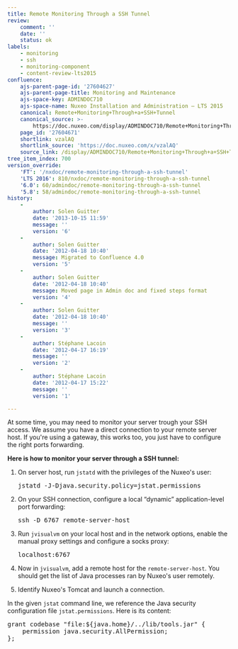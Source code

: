 ```yaml
---
title: Remote Monitoring Through a SSH Tunnel
review:
    comment: ''
    date: ''
    status: ok
labels:
    - monitoring
    - ssh
    - monitoring-component
    - content-review-lts2015
confluence:
    ajs-parent-page-id: '27604627'
    ajs-parent-page-title: Monitoring and Maintenance
    ajs-space-key: ADMINDOC710
    ajs-space-name: Nuxeo Installation and Administration — LTS 2015
    canonical: Remote+Monitoring+Through+a+SSH+Tunnel
    canonical_source: >-
        https://doc.nuxeo.com/display/ADMINDOC710/Remote+Monitoring+Through+a+SSH+Tunnel
    page_id: '27604671'
    shortlink: vzalAQ
    shortlink_source: 'https://doc.nuxeo.com/x/vzalAQ'
    source_link: /display/ADMINDOC710/Remote+Monitoring+Through+a+SSH+Tunnel
tree_item_index: 700
version_override:
    'FT': '/nxdoc/remote-monitoring-through-a-ssh-tunnel'
    'LTS 2016': 810/nxdoc/remote-monitoring-through-a-ssh-tunnel
    '6.0': 60/admindoc/remote-monitoring-through-a-ssh-tunnel
    '5.8': 58/admindoc/remote-monitoring-through-a-ssh-tunnel
history:
    -
        author: Solen Guitter
        date: '2013-10-15 11:59'
        message: ''
        version: '6'
    -
        author: Solen Guitter
        date: '2012-04-18 10:40'
        message: Migrated to Confluence 4.0
        version: '5'
    -
        author: Solen Guitter
        date: '2012-04-18 10:40'
        message: Moved page in Admin doc and fixed steps format
        version: '4'
    -
        author: Solen Guitter
        date: '2012-04-18 10:40'
        message: ''
        version: '3'
    -
        author: Stéphane Lacoin
        date: '2012-04-17 16:19'
        message: ''
        version: '2'
    -
        author: Stéphane Lacoin
        date: '2012-04-17 15:22'
        message: ''
        version: '1'

---
```

At some time, you may need to monitor your server trough your SSH access. We assume you have a direct connection to your remote server host. If you're using a gateway, this works too, you just have to configure the right ports forwarding.

**Here is how to monitor your server through a SSH tunnel:**

1.  On server host, run `jstatd` with the privileges of the Nuxeo's user:

    <pre>jstatd -J-Djava.security.policy=jstat.permissions
    </pre>

2.  On your SSH connection, configure a local &ldquo;dynamic&rdquo; application-level port forwarding:

    <pre>ssh -D 6767 remote-server-host
    </pre>

3.  Run `jvisualvm` on your local host and in the network options, enable the manual proxy settings and configure a socks proxy:

    <pre>localhost:6767</pre>

4.  Now in `jvisualvm`, add a remote host for the `remote-server-host`.
    You should get the list of Java processes ran by Nuxeo's user remotely.
5.  Identify Nuxeo's Tomcat and launch a connection.

In the given `jstat` command line, we reference the Java security configuration file `jstat.permissions`. Here is its content:

<pre>grant codebase "file:${java.home}/../lib/tools.jar" {
    permission java.security.AllPermission;
};
</pre>
